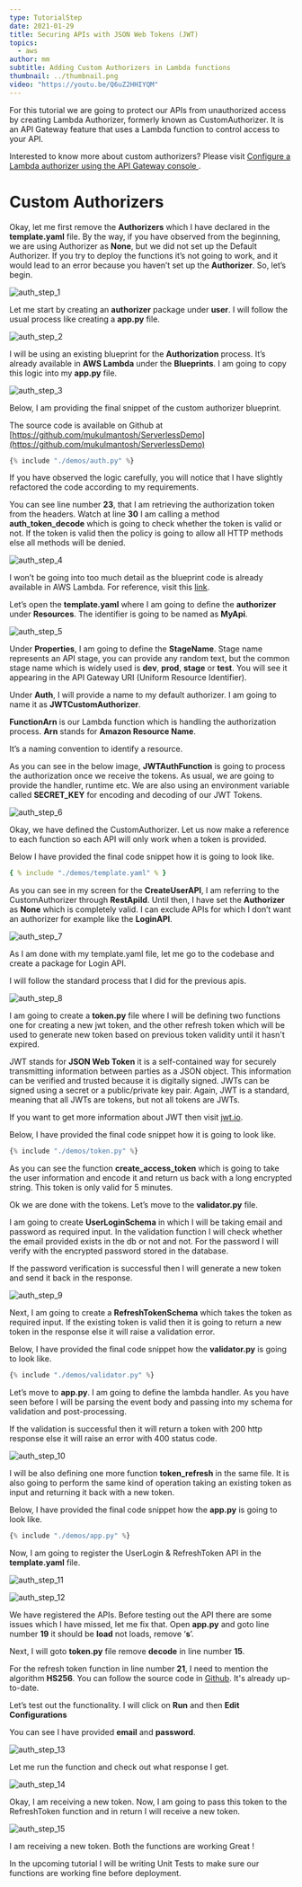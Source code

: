 ```yaml
---
type: TutorialStep
date: 2021-01-29
title: Securing APIs with JSON Web Tokens (JWT)
topics:
  - aws
author: mm
subtitle: Adding Custom Authorizers in Lambda functions
thumbnail: ../thumbnail.png
video: "https://youtu.be/Q6uZ2HHIYQM"
---
```


For this tutorial we are going to protect our APIs from unauthorized access by
creating Lambda Authorizer, formerly known as CustomAuthorizer.
It is an API Gateway feature that uses a Lambda function to control access
to your API.

Interested to know more about custom authorizers? Please visit [Configure a Lambda authorizer using the API Gateway console
](https://docs.aws.amazon.com/apigateway/latest/developerguide/configure-api-gateway-lambda-authorization-with-console.html).

# Custom Authorizers

Okay, let me first remove the **Authorizers** which I have declared
in the **template.yaml** file. By the way, if you have observed from
the beginning, we are using Authorizer as **None**, but we did not set up
the Default Authorizer. If you try to deploy the functions it’s not going to work,
and it would lead to an error because you haven’t set up the **Authorizer**. So, let’s begin.

![auth_step_1](steps/step1.png)

Let me start by creating an **authorizer** package under **user**. I
will follow the usual process like creating a **app.py** file.

![auth_step_2](steps/step2.png)

I will be using an existing blueprint for the **Authorization** process.
It’s already available in **AWS Lambda** under the **Blueprints**. I
am going to copy this logic into my **app.py** file.

![auth_step_3](steps/step3.png)

Below, I am providing the final snippet of the custom authorizer blueprint.

The source code is available on Github at [https://github.com/mukulmantosh/ServerlessDemo](https://github.com/mukulmantosh/ServerlessDemo)

```python
{% include "./demos/auth.py" %}
```

If you have observed the logic carefully, you will notice that I have slightly refactored the code according to my requirements.

You can see line number **23**, that I am retrieving the authorization
token from the headers. Watch at line **30** I am calling a method **auth_token_decode**
which is going to check whether the token is valid or not. If the token is
valid then the policy is going to allow all HTTP methods else all methods will
be denied.

![auth_step_4](steps/step4.png)

I won’t be going into too much detail as the blueprint code is already available in AWS Lambda. For reference, visit this [link](https://github.com/awslabs/aws-apigateway-lambda-authorizer-blueprints).

Let’s open the **template.yaml** where I am going to define the **authorizer** under **Resources**.
The identifier is going to be named as **MyApi**.

![auth_step_5](steps/step5.png)

Under **Properties**, I am going to define the **StageName**. Stage name
represents an API stage, you can provide any random text, but the common stage name
which is widely used is **dev**, **prod**, **stage** or **test**.
You will see it appearing in the API Gateway URI (Uniform Resource Identifier).

Under **Auth**, I will provide a name to my default authorizer.
I am going to name it as **JWTCustomAuthorizer**.

**FunctionArn** is our Lambda function which is handling the
authorization process. **Arn** stands
for **Amazon Resource Name**.

It’s a naming convention to identify a resource.

As you can see in the below image, **JWTAuthFunction** is going to process
the authorization once we receive the tokens. As usual, we are going to provide the
handler, runtime etc. We are also using an environment variable
called **SECRET_KEY** for encoding and decoding of our JWT Tokens.

![auth_step_6](steps/step6.png)

Okay, we have defined the CustomAuthorizer. Let us now make a reference to each
function so each API will only work when a token is provided.

Below I have provided the final code snippet how it is going to look like.

```yaml
{ % include "./demos/template.yaml" % }
```

As you can see in my screen for the **CreateUserAPI**, I am referring to
the CustomAuthorizer through **RestApiId**. Until then, I have
set the **Authorizer** as **None** which is completely
valid. I can exclude APIs for which I don’t want an authorizer for example
like the **LoginAPI**.

![auth_step_7](steps/step7.png)

As I am done with my template.yaml file, let me go to the codebase
and create a package for Login API.

I will follow the standard process that I did for the previous apis.

![auth_step_8](steps/step8.png)

I am going to create a **token.py** file where I will be defining two
functions one for creating a new jwt token, and the other refresh token
which will be used to generate new token based on previous token validity
until it hasn't expired.

JWT stands for **JSON Web Token** it is a self-contained way for
securely transmitting information between parties as a JSON object. This information
can be verified and trusted because it is digitally signed. JWTs can be signed using
a secret or a public/private key pair. Again, JWT is a standard, meaning that all
JWTs are tokens, but not all tokens are JWTs.

If you want to get more information about JWT then visit [jwt.io](https://jwt.io/).

Below, I have provided the final code snippet how it is going to look like.

```python
{% include "./demos/token.py" %}
```

As you can see the function **create_access_token** which is going to take
the user information and encode it and return us back with a long
encrypted string. This token is only valid for 5 minutes.

Ok we are done with the tokens. Let’s move to the **validator.py** file.

I am going to create **UserLoginSchema** in which I will be taking
email and password as required input. In the validation function I will check whether
the email provided exists in the db or not and not. For the password I will verify
with the encrypted password stored in the database.

If the password verification is successful then I will generate a new token
and send it back in the response.

![auth_step_9](steps/step9.png)

Next, I am going to create a **RefreshTokenSchema** which takes the
token as required input. If the existing token is valid then it is going
to return a new token in the response else it will raise a validation error.

Below, I have provided the final code snippet how the **validator.py** is going to look like.

```python
{% include "./demos/validator.py" %}
```

Let’s move to **app.py**. I am going to define the lambda handler.
As you have seen before I will be parsing the event body and passing into my
schema for validation and post-processing.

If the validation is successful then it will return a token with
200 http response else it will raise an error with 400 status code.

![auth_step_10](steps/step10.png)

I will be also defining one more function **token_refresh** in the same file.
It is also going to perform the same kind of operation taking an existing token as
input and returning it back with a new token.

Below, I have provided the final code snippet how the **app.py** is going to look like.

```python
{% include "./demos/app.py" %}
```

Now, I am going to register the UserLogin & RefreshToken API in
the **template.yaml** file.

![auth_step_11](steps/step11.png)

![auth_step_12](steps/step12.png)

We have registered the APIs. Before testing out the API there are some
issues which I have missed, let me fix that. Open **app.py** and
goto line number **19** it should be **load** not loads, remove ‘**s**’.

Next, I will goto **token.py** file remove **decode** in line number **15**.

For the refresh token function in line number **21**, I need to
mention the algorithm **HS256**. You can follow the source code in [Github](https://github.com/mukulmantosh/ServerlessDemo).
It's already up-to-date.

Let’s test out the functionality. I will click on **Run** and then **Edit Configurations**

You can see I have provided **email** and **password**.

![auth_step_13](steps/step13.png)

Let me run the function and check out what response I get.

![auth_step_14](steps/step14.png)

Okay, I am receiving a new token. Now, I am going to pass this token to the RefreshToken function and in return I will receive a new token.

![auth_step_15](steps/step15.png)

I am receiving a new token. Both the functions are working Great !

In the upcoming tutorial I will be writing Unit Tests to make sure our functions are working fine before deployment.
